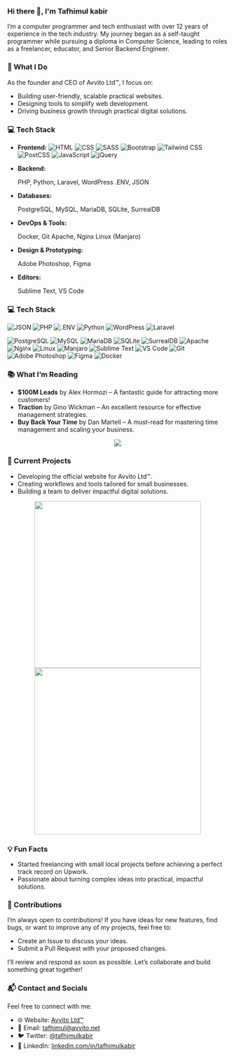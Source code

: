  ### Hi there 👋, I'm Tafhimul kabir

I’m a computer programmer and tech enthusiast with over 12 years of experience in the tech industry. My journey began as a self-taught programmer while pursuing a diploma in Computer Science, leading to roles as a freelancer, educator, and Senior Backend Engineer.

### 🌟 What I Do

As the founder and CEO of Avvito Ltd™, I focus on:
- Building user-friendly, scalable practical websites.
- Designing tools to simplify web development.
- Driving business growth through practical digital solutions.

### 💻 Tech Stack
- **Frontend:**
   ![HTML](https://img.shields.io/badge/HTML5-E34F26?style=flat-square&logo=html5&logoColor=white) ![CSS](https://img.shields.io/badge/-css3-1572B6?&style=flat-square&logo=css3&logoColor=white) ![SASS](https://img.shields.io/badge/Sass-CC6699?style=flat-square&logo=sass&logoColor=white) ![Bootstrap](https://img.shields.io/badge/Bootstrap-7952B3?style=flat-square&logo=bootstrap&logoColor=white) ![Tailwind CSS](https://img.shields.io/badge/Tailwind%20CSS-06B6D4?style=flat-square&logo=tailwindcss&logoColor=white) ![PostCSS](https://img.shields.io/badge/PostCSS-DD3A0A?style=flat-square&logo=postcss&logoColor=white)
  ![JavaScript](https://img.shields.io/badge/-javascript-F7DF1E?&style=flat-square&logo=javascript&logoColor=black) ![jQuery](https://img.shields.io/badge/jQuery-0769AD?style=flat-square&logo=jquery&logoColor=white) 

- **Backend:**

    PHP, Python, Laravel, WordPress
    .ENV, JSON

- **Databases:**

    PostgreSQL, MySQL, MariaDB, SQLite, SurrealDB

- **DevOps & Tools:**

    Docker, Git
    Apache, Nginx
    Linux (Manjaro)

- **Design & Prototyping:**

    Adobe Photoshop, Figma

- **Editors:**

    Sublime Text, VS Code

### :computer: Tech Stack

![JSON](https://img.shields.io/badge/JSON-000000?style=flat-square&logo=json&logoColor=white) ![PHP](https://img.shields.io/badge/PHP-777BB4?style=flat-square&logo=php&logoColor=white) ![.ENV](https://img.shields.io/badge/.ENV-ECD53F?style=flat-square&logo=.env&logoColor=black) ![Python](https://img.shields.io/badge/Python-3776AB?style=flat-square&logo=python&logoColor=white) ![WordPress](https://img.shields.io/badge/WordPress-21759B?style=flat-square&logo=wordpress&logoColor=white) ![Laravel](https://img.shields.io/badge/Laravel-FF2D20?style=flat-square&logo=laravel&logoColor=white) 

![PostgreSQL](https://img.shields.io/badge/PostgreSQL-4169E1?style=flat-square&logo=postgresql&logoColor=white) ![MySQL](https://img.shields.io/badge/MySQL-4479A1?style=flat-square&logo=mysql&logoColor=white) ![MariaDB](https://img.shields.io/badge/MariaDB-003545?style=flat-square&logo=mariadb&logoColor=white) ![SQLite](https://img.shields.io/badge/SQLite-003B57?style=flat-square&logo=sqlite&logoColor=white) ![SurrealDB](https://img.shields.io/badge/SurrealDB-FF00A0?style=flat-square&logo=surrealdb&logoColor=white) ![Apache](https://img.shields.io/badge/Apache-D22128?style=flat-square&logo=apache&logoColor=white) ![Nginx](https://img.shields.io/badge/Nginx-009639?style=flat-square&logo=nginx&logoColor=white) ![Linux](https://img.shields.io/badge/Linux-FCC624?style=flat-square&logo=linux&logoColor=black) ![Manjaro](https://img.shields.io/badge/Manjaro-35BF5C?style=flat-square&logo=manjaro&logoColor=white) ![Sublime Text](https://img.shields.io/badge/Sublime%20Text-FF9800?style=flat-square&logo=sublimetext&logoColor=white) ![VS Code](https://img.shields.io/badge/-VSCode-007ACC?&style=flat-square&logo=visual-studio-code&logoColor=white) ![Git](https://img.shields.io/badge/-Git-F05032?&style=flat-square&logo=git&logoColor=white) ![Adobe Photoshop](https://img.shields.io/badge/Adobe%20Photoshop-31A8FF?style=flat-square&logo=adobephotoshop&logoColor=white) ![Figma](https://img.shields.io/badge/Figma-F24E1E?style=flat-square&logo=figma&logoColor=white) ![Docker](https://img.shields.io/badge/Docker-2496ED?style=flat-square&logo=docker&logoColor=white)



### 📚 What I’m Reading

- **$100M Leads** by Alex Hormozi – A fantastic guide for attracting more customers!  
- **Traction** by Gino Wickman – An excellent resource for effective management strategies.  
- **Buy Back Your Time** by Dan Martell – A must-read for mastering time management and scaling your business.  


<div align="center">
  <img src="http://github-readme-streak-stats.herokuapp.com?user=tafhimulkabir&theme=blood&hide_border=true&date_format=M%20j%5B%2C%20Y%5D">
</div>

### 🔨 Current Projects

- Developing the official website for Avvito Ltd™.
- Creating workflows and tools tailored for small businesses.
- Building a team to deliver impactful digital solutions.


<div align="center">
  <img src="https://github-readme-stats.vercel.app/api?username=tafhimulkabir&theme=swift&show_icons=true" width="380">
  <img src="https://github-readme-stats.vercel.app/api/top-langs/?username=tafhimulkabir&layout=compact" width="380"> 
</div>

### 💡 Fun Facts

- Started freelancing with small local projects before achieving a perfect track record on Upwork.
- Passionate about turning complex ideas into practical, impactful solutions.

### 🤝 Contributions

I’m always open to contributions! If you have ideas for new features, find bugs, or want to improve any of my projects, feel free to:

- Create an Issue to discuss your ideas.
- Submit a Pull Request with your proposed changes.

I’ll review and respond as soon as possible. Let’s collaborate and build something great together!

### 📬 Contact and Socials

Feel free to connect with me:

- 🌐 Website: [Avvito Ltd™](https://avvito.net/)
- 📧 Email: [tafhimul@avvito.net](mailto:tafhimul@avvito.net)
- 🐦 Twitter: [@tafhimulkabir](https://x.com/tafhimulkabir)
- 💼 LinkedIn: [linkedin.com/in/tafhimulkabir](https://www.linkedin.com/in/tafhimulkabir/)
